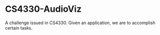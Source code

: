 # CS4330-AudioViz
A challenge issued in CS4330. Given an application, we are to accomplish certain tasks.
